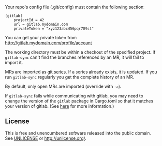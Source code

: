 Your repo's config file (.git/config) must contain the following section:

```
[gitlab]
    projectId = 42
    url = gitlab.mydomain.com
    privateToken = "xyz123abc456pqr789st"
```

You can get your private token from http://gitlab.mydomain.com/profile/account

The working directory must be within a checkout of the specified project. If
`gitlab-sync` can't find the branches referenced by an MR, it will fail to
import it.

MRs are imported as [git series]. If a series already exists, it is updated. If
you run `gitlab-sync` regularly you get the complete history of an MR.

[git series]: https://github.com/git-series/git-series

By default, only open MRs are imported (override with `-a`).

If `gitlab-sync` fails while communicating with gitlab, you may need to change
the version of the `gitlab` package in Cargo.toml so that it matches your
version of gitlab. (See [here][gitlab versioning] for more information.)

[gitlab versioning]: https://gitlab.kitware.com/utils/rust-gitlab#versioning

## License

This is free and unencumbered software released into the public domain.  See
[UNLICENSE](UNLICENSE) or http://unlicense.org/.
